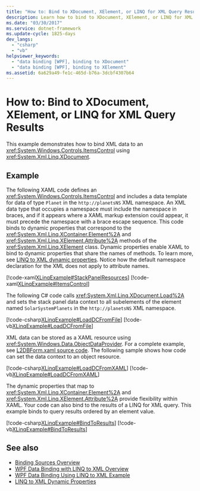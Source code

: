```yaml
---
title: "How to: Bind to XDocument, XElement, or LINQ for XML Query Results"
description: Learn how to bind to XDocument, XElement, or LINQ for XML query results in Windows Presentation Foundation (WPF).
ms.date: "03/30/2017"
ms.service: dotnet-framework
ms.update-cycle: 1825-days
dev_langs:
  - "csharp"
  - "vb"
helpviewer_keywords:
  - "data binding [WPF], binding to XDocument"
  - "data binding [WPF], binding to XElement"
ms.assetid: 6a629a49-fe1c-465d-b76a-3dcbf4307b64
---
```

# How to: Bind to XDocument, XElement, or LINQ for XML Query Results

This example demonstrates how to bind XML data to an <xref:System.Windows.Controls.ItemsControl> using <xref:System.Xml.Linq.XDocument>.

## Example

The following XAML code defines an <xref:System.Windows.Controls.ItemsControl> and includes a data template for data of type `Planet` in the `http://planetsNS` XML namespace. An XML data type that occupies a namespace must include the namespace in braces, and if it appears where a XAML markup extension could appear, it must precede the namespace with a brace escape sequence. This code binds to dynamic properties that correspond to the <xref:System.Xml.Linq.XContainer.Element%2A> and <xref:System.Xml.Linq.XElement.Attribute%2A> methods of the <xref:System.Xml.Linq.XElement> class. Dynamic properties enable XAML to bind to dynamic properties that share the names of methods. To learn more, see [LINQ to XML dynamic properties](linq-to-xml-dynamic-properties.md). Notice how the default namespace declaration for the XML does not apply to attribute names.

[!code-xaml[XLinqExample#StackPanelResources](~/samples/snippets/csharp/VS_Snippets_Wpf/XLinqExample/CSharp/Window1.xaml#stackpanelresources)]
[!code-xaml[XLinqExample#ItemsControl](~/samples/snippets/csharp/VS_Snippets_Wpf/XLinqExample/CSharp/Window1.xaml#itemscontrol)]

The following C# code calls <xref:System.Xml.Linq.XDocument.Load%2A> and sets the stack panel data context to all subelements of the element named `SolarSystemPlanets` in the `http://planetsNS` XML namespace.

[!code-csharp[XLinqExample#LoadDCFromFile](~/samples/snippets/csharp/VS_Snippets_Wpf/XLinqExample/CSharp/Window1.xaml.cs#loaddcfromfile)]
[!code-vb[XLinqExample#LoadDCFromFile](~/samples/snippets/visualbasic/VS_Snippets_Wpf/XLinqExample/visualbasic/window1.xaml.vb#loaddcfromfile)]

XML data can be stored as a XAML resource using <xref:System.Windows.Data.ObjectDataProvider>. For a complete example, see  [L2DBForm.xaml source code](l2dbform-xaml-source-code.md). The following sample shows how code can set the data context to an object resource.

[!code-csharp[XLinqExample#LoadDCFromXAML](~/samples/snippets/csharp/VS_Snippets_Wpf/XLinqExample/CSharp/Window1.xaml.cs#loaddcfromxaml)]
[!code-vb[XLinqExample#LoadDCFromXAML](~/samples/snippets/visualbasic/VS_Snippets_Wpf/XLinqExample/visualbasic/window1.xaml.vb#loaddcfromxaml)]

The dynamic properties that map to <xref:System.Xml.Linq.XContainer.Element%2A> and <xref:System.Xml.Linq.XElement.Attribute%2A> provide flexibility within XAML. Your code can also bind to the results of a LINQ for XML query. This example binds to query results ordered by an element value.

[!code-csharp[XLinqExample#BindToResults](~/samples/snippets/csharp/VS_Snippets_Wpf/XLinqExample/CSharp/Window1.xaml.cs#bindtoresults)]
[!code-vb[XLinqExample#BindToResults](~/samples/snippets/visualbasic/VS_Snippets_Wpf/XLinqExample/visualbasic/window1.xaml.vb#bindtoresults)]

## See also

- [Binding Sources Overview](binding-sources-overview.md)
- [WPF Data Binding with LINQ to XML Overview](wpf-data-binding-with-linq-to-xml-overview.md)
- [WPF Data Binding Using LINQ to XML Example](linq-to-xml-data-binding-sample.md)
- [LINQ to XML Dynamic Properties](linq-to-xml-dynamic-properties.md)

